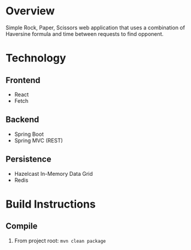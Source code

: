 # Overview

Simple Rock, Paper, Scissors web application that uses a combination of Haversine formula and time between requests to find opponent.

# Technology

## Frontend
- React
- Fetch

## Backend
- Spring Boot 
- Spring MVC (REST)

## Persistence
- Hazelcast In-Memory Data Grid
- Redis

# Build Instructions

## Compile

1) From project root: `mvn clean package`


